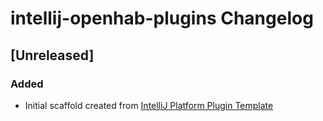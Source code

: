<!-- Keep a Changelog guide -> https://keepachangelog.com -->

# intellij-openhab-plugins Changelog

## [Unreleased]
### Added
- Initial scaffold created from [IntelliJ Platform Plugin Template](https://github.com/JetBrains/intellij-platform-plugin-template)
